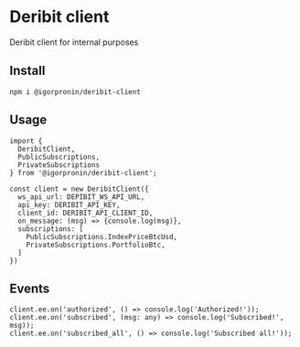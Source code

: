 # Deribit client

Deribit client for internal purposes

## Install

```npm i @igorpronin/deribit-client```

## Usage

```
import {
  DeribitClient,
  PublicSubscriptions,
  PrivateSubscriptions
} from '@igorpronin/deribit-client';

const client = new DeribitClient({
  ws_api_url: DEPIBIT_WS_API_URL,
  api_key: DERIBIT_API_KEY,
  client_id: DERIBIT_API_CLIENT_ID,
  on_message: (msg) => {console.log(msg)},
  subscriptions: [
    PublicSubscriptions.IndexPriceBtcUsd,
    PrivateSubscriptions.PortfolioBtc,
  ]
})
```

## Events

```
client.ee.on('authorized', () => console.log('Authorized!'));  
client.ee.on('subscribed', (msg: any) => console.log('Subscribed!', msg));
client.ee.on('subscribed_all', () => console.log('Subscribed all!'));
```
